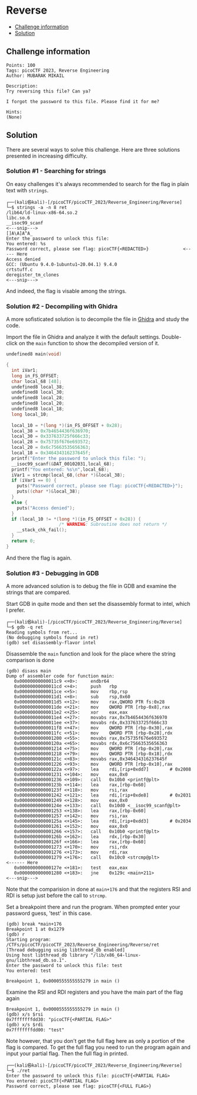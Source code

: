 # Reverse

- [Challenge information](Reverse.md#challenge-information)
- [Solution](Reverse.md#solution)

## Challenge information
```
Points: 100
Tags: picoCTF 2023, Reverse Engineering
Author: MUBARAK MIKAIL

Description:
Try reversing this file? Can ya?

I forgot the password to this file. Please find it for me?

Hints:
(None)
```

## Solution

There are several ways to solve this challenge. Here are three solutions presented in increasing difficulty.

### Solution #1 - Searching for strings

On easy challenges it's always recommended to search for the flag in plain text with `strings`.
```
┌──(kali㉿kali)-[/picoCTF/picoCTF_2023/Reverse_Engineering/Reverse]
└─$ strings -a -n 8 ret    
/lib64/ld-linux-x86-64.so.2
libc.so.6
__isoc99_scanf
<---snip--->
[]A\A]A^A_
Enter the password to unlock this file: 
You entered: %s
Password correct, please see flag: picoCTF{<REDACTED>}             <----- Here
Access denied
GCC: (Ubuntu 9.4.0-1ubuntu1~20.04.1) 9.4.0
crtstuff.c
deregister_tm_clones
<---snip--->
```

And indeed, the flag is visable among the strings.

### Solution #2 - Decompiling with Ghidra

A more sofisticated solution is to decompile the file in [Ghidra](https://ghidra-sre.org/) and study the code.

Import the file in Ghidra and analyze it with the default settings. Double-click on the `main` function to show the decompiled version of it.
```C
undefined8 main(void)

{
  int iVar1;
  long in_FS_OFFSET;
  char local_68 [48];
  undefined8 local_38;
  undefined8 local_30;
  undefined8 local_28;
  undefined8 local_20;
  undefined8 local_18;
  long local_10;
  
  local_10 = *(long *)(in_FS_OFFSET + 0x28);
  local_38 = 0x7b4654436f636970;
  local_30 = 0x337633725f666c33;
  local_28 = 0x75735f676e693572;
  local_20 = 0x6c75663535656363;
  local_18 = 0x346434316237645f;
  printf("Enter the password to unlock this file: ");
  __isoc99_scanf(&DAT_00102031,local_68);
  printf("You entered: %s\n",local_68);
  iVar1 = strcmp(local_68,(char *)&local_38);
  if (iVar1 == 0) {
    puts("Password correct, please see flag: picoCTF{<REDACTED>}");                <----- Here
    puts((char *)&local_38);
  }
  else {
    puts("Access denied");
  }
  if (local_10 != *(long *)(in_FS_OFFSET + 0x28)) {
                    /* WARNING: Subroutine does not return */
    __stack_chk_fail();
  }
  return 0;
}
```

And there the flag is again.

### Solution #3 - Debugging in GDB

A more advanced solution is to debug the file in GDB and examine the strings that are compared.

Start GDB in quite mode and then set the disassembly format to intel, which I prefer.
```
┌──(kali㉿kali)-[/picoCTF/picoCTF_2023/Reverse_Engineering/Reverse]
└─$ gdb -q ret                                                    
Reading symbols from ret...
(No debugging symbols found in ret)
(gdb) set disassembly-flavor intel
```

Disassemble the `main` function and look for the place where the string comparison is done 
```
(gdb) disass main
Dump of assembler code for function main:
   0x00000000000011c9 <+0>:     endbr64 
   0x00000000000011cd <+4>:     push   rbp
   0x00000000000011ce <+5>:     mov    rbp,rsp
   0x00000000000011d1 <+8>:     sub    rsp,0x60
   0x00000000000011d5 <+12>:    mov    rax,QWORD PTR fs:0x28
   0x00000000000011de <+21>:    mov    QWORD PTR [rbp-0x8],rax
   0x00000000000011e2 <+25>:    xor    eax,eax
   0x00000000000011e4 <+27>:    movabs rax,0x7b4654436f636970
   0x00000000000011ee <+37>:    movabs rdx,0x337633725f666c33
   0x00000000000011f8 <+47>:    mov    QWORD PTR [rbp-0x30],rax
   0x00000000000011fc <+51>:    mov    QWORD PTR [rbp-0x28],rdx
   0x0000000000001200 <+55>:    movabs rax,0x75735f676e693572
   0x000000000000120a <+65>:    movabs rdx,0x6c75663535656363
   0x0000000000001214 <+75>:    mov    QWORD PTR [rbp-0x20],rax
   0x0000000000001218 <+79>:    mov    QWORD PTR [rbp-0x18],rdx
   0x000000000000121c <+83>:    movabs rax,0x346434316237645f
   0x0000000000001226 <+93>:    mov    QWORD PTR [rbp-0x10],rax
   0x000000000000122a <+97>:    lea    rdi,[rip+0xdd7]        # 0x2008
   0x0000000000001231 <+104>:   mov    eax,0x0
   0x0000000000001236 <+109>:   call   0x10b0 <printf@plt>
   0x000000000000123b <+114>:   lea    rax,[rbp-0x60]
   0x000000000000123f <+118>:   mov    rsi,rax
   0x0000000000001242 <+121>:   lea    rdi,[rip+0xde8]        # 0x2031
   0x0000000000001249 <+128>:   mov    eax,0x0
   0x000000000000124e <+133>:   call   0x10d0 <__isoc99_scanf@plt>
   0x0000000000001253 <+138>:   lea    rax,[rbp-0x60]
   0x0000000000001257 <+142>:   mov    rsi,rax
   0x000000000000125a <+145>:   lea    rdi,[rip+0xdd3]        # 0x2034
   0x0000000000001261 <+152>:   mov    eax,0x0
   0x0000000000001266 <+157>:   call   0x10b0 <printf@plt>
   0x000000000000126b <+162>:   lea    rdx,[rbp-0x30]
   0x000000000000126f <+166>:   lea    rax,[rbp-0x60]
   0x0000000000001273 <+170>:   mov    rsi,rdx
   0x0000000000001276 <+173>:   mov    rdi,rax
   0x0000000000001279 <+176>:   call   0x10c0 <strcmp@plt>              <------ Here
   0x000000000000127e <+181>:   test   eax,eax
   0x0000000000001280 <+183>:   jne    0x129c <main+211>
<---snip--->
```

Note that the comparision in done at `main+176` and that the registers RSI and RDI is setup just before the call to `strcmp`.

Set a breakpoint there and run the program. When prompted enter your password guess, 'test' in this case.
```
(gdb) break *main+176
Breakpoint 1 at 0x1279
(gdb) r
Starting program: /CTFs/picoCTF/picoCTF_2023/Reverse_Engineering/Reverse/ret 
[Thread debugging using libthread_db enabled]
Using host libthread_db library "/lib/x86_64-linux-gnu/libthread_db.so.1".
Enter the password to unlock this file: test
You entered: test

Breakpoint 1, 0x0000555555555279 in main ()
```

Examine the RSI and RDI registers and you have the main part of the flag again
```
Breakpoint 1, 0x0000555555555279 in main ()
(gdb) x/s $rsi
0x7fffffffdd30: "picoCTF{<PARTIAL FLAG>"
(gdb) x/s $rdi
0x7fffffffdd00: "test"
```

Note however, that you don't get the full flag here as only a portion of the flag is compared.
To get the full flag you need to run the program again and input your partial flag. Then the full flag in printed.
```
┌──(kali㉿kali)-[/picoCTF/picoCTF_2023/Reverse_Engineering/Reverse]
└─$ ./ret                                                     
Enter the password to unlock this file: picoCTF{<PARTIAL FLAG>
You entered: picoCTF{<PARTIAL FLAG>
Password correct, please see flag: picoCTF{<FULL FLAG>}
```
